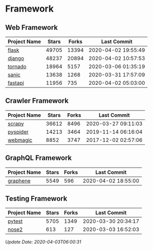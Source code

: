 # Framework

## Web Framework

| Project Name | Stars | Forks | Last Commit |
| ------------ | ----- | ----- | ----------- |
| [flask](https://github.com/pallets/flask) | 49705 | 13394 | 2020-04-02 19:55:49 |
| [django](https://github.com/django/django) | 48237 | 20894 | 2020-04-02 10:57:53 |
| [tornado](https://github.com/tornadoweb/tornado) | 18964 | 5157 | 2020-03-06 01:35:19 |
| [sanic](https://github.com/huge-success/sanic) | 13638 | 1268 | 2020-03-31 17:57:09 |
| [fastapi](https://github.com/tiangolo/fastapi) | 11956 | 735 | 2020-04-02 05:03:00 |

## Crawler Framework

| Project Name | Stars | Forks | Last Commit |
| ------------ | ----- | ----- | ----------- |
| [scrapy](https://github.com/scrapy/scrapy) | 36612 | 8496 | 2020-03-27 09:11:03 |
| [pyspider](https://github.com/binux/pyspider) | 14213 | 3464 | 2019-11-14 06:16:04 |
| [webmagic](https://github.com/code4craft/webmagic) | 8852 | 3747 | 2017-12-02 02:57:06 |

## GraphQL Framework

| Project Name | Stars | Forks | Last Commit |
| ------------ | ----- | ----- | ----------- |
| [graphene](https://github.com/graphql-python/graphene) | 5549 | 596 | 2020-04-02 18:55:00 |

## Testing Framework

| Project Name | Stars | Forks | Last Commit |
| ------------ | ----- | ----- | ----------- |
| [pytest](https://github.com/pytest-dev/pytest) | 5705 | 1349 | 2020-03-30 20:34:17 |
| [nose2](https://github.com/nose-devs/nose2) | 613 | 127 | 2020-03-03 16:52:03 |

*Update Date: 2020-04-03T06:00:31*